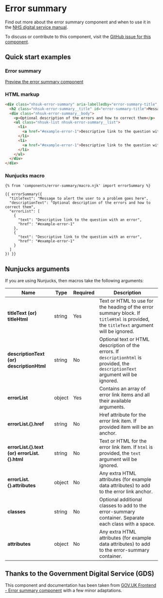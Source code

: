 # Error summary

Find out more about the error summary component and when to use it in the [NHS digital service manual](https://beta.nhs.uk/service-manual/patterns/).

To discuss or contribute to this component, visit the [GitHub issue for this component](https://github.com/nhsuk/nhsuk-frontend/issues/219).

## Quick start examples

### Error summary

[Preview the error summary component](https://nhsuk.github.io/nhsuk-frontend/components/error-summary/index.html)

### HTML markup

```html
<div class="nhsuk-error-summary" aria-labelledby="error-summary-title" role="alert" tabindex="-1" data-module="error-summary">
  <h2 class="nhsuk-error-summary__title" id="error-summary-title">Message to alert the user to a problem goes here</h2>
  <div class="nhsuk-error-summary__body">
    <p>Optional description of the errors and how to correct them</p>
    <ul class="nhsuk-list nhsuk-error-summary__list">
      <li>
        <a href="#example-error-1">Descriptive link to the question with an error</a>
      </li>
      <li>
        <a href="#example-error-1">Descriptive link to the question with an error</a>
      </li>
    </ul>
  </div>
</div>
```

### Nunjucks macro

```
{% from 'components/error-summary/macro.njk' import errorSummary %}

{{ errorSummary({
  "titleText": "Message to alert the user to a problem goes here",
  "descriptionText": "Optional description of the errors and how to correct them",
  "errorList": [
    {
      "text": "Descriptive link to the question with an error",
      "href": "#example-error-1"
    },
    {
      "text": "Descriptive link to the question with an error",
      "href": "#example-error-1"
    }
  ]
}) }}
```

## Nunjucks arguments

If you are using Nunjucks, then macros take the following arguments:

| Name                           | Type     | Required  | Description             |
| ------------------------------|----------|-----------|-------------------------|
| **titleText (or) titleHtml**  | string   | Yes       | Text or HTML to use for the heading of the error summary block. If `titleHtml` is provided, the `titleText` argument will be ignored. |
| **descriptionText (or) descriptionHtml**                       | string   | No       | Optional text or HTML description of the errors. If `descriptionhtml` is provided, the `descriptionText` argument will be ignored. |
| **errorList**             | object  | Yes        | Contains an array of error link items and all their available arguments. |
| **errorList.{}.href**             | string  | No        | Href attribute for the error link item. If provided item will be an anchor. |
| **errorList.{}.text (or) errorList.{}.html**             | string  | No        | Text or HTML for the error link item. If `html` is provided, the `text` argument will be ignored. |
| **errorList.{}.attributes**             | object  | No        | Any extra HTML attributes (for example data attributes) to add to the error link anchor. |
| **classes**                   | string   | No        | Optional additional classes to add to the error-summary container. Separate each class with a space. |
| **attributes**                | object   | No        | Any extra HTML attributes (for example data attributes) to add to the error-summary container. |

## Thanks to the Government Digital Service (GDS)

This component and documentation has been taken from [GOV.UK Frontend - Error summary component](https://github.com/alphagov/govuk-frontend/tree/master/package/components/error-summary) with a few minor adaptations.
